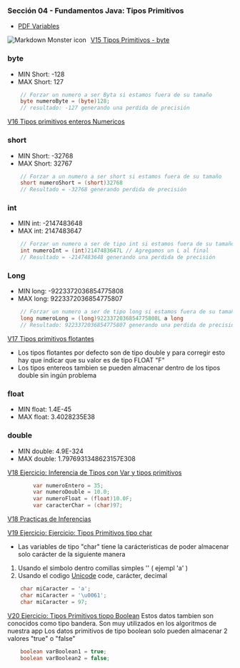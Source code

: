 ### Sección 04 - Fundamentos Java: Tipos Primitivos
- [PDF Variables](Apuntes/01-VariablesJava.pdf)

<img src="Apuntes/tamaños-del-tipo-de-dato.png"
     alt="Markdown Monster icon"
     style="float: left; margin-right: 10px;" />

[V15 Tipos Primitivos - byte](V15-Tipos-Primitivos-Byte/src/v15/tipos/primitivos/V15TiposPrimitivos.java)
### byte 
 - MIN Short: -128
 - MAX Short: 127

```java
    // Forzar un numero a ser Byta si estamos fuera de su tamaño
    byte numeroByte = (byte)128;
    // resultado: -127 generando una perdida de precisión
```

[V16 Tipos primitivos enteros Numericos](V16-Tipos-Enteros-Numericos/src/v16/tipos/enteros/numericos/V16TiposEnterosNumericos.java)
### short
 - MIN Short: -32768
 - MAX Short: 32767

```java
    // Forzar a un numero a ser short si estamos fuera de su tamaño
    short numeroShort = (short)32768
    // Resultado = -32768 generando perdida de precisión
```

### int
 - MIN int: -2147483648
 - MAX int: 2147483647

```java
    // Forzar un numero a ser de tipo int si estamos fuera de su tamaño
    int numeroInt = (int)2147483647L // Agregamos un L al final
    // Resultado = -2147483648 generando una perdida de precisión
```

### Long
 - MIN long: -9223372036854775808
 - MAX long: 9223372036854775807

```java
    // Forzar un numero a ser de tipo long si estamos fuera de su tamaño
    long numeroLong = (long)9223372036854775808L a long
    // Resultado: 9223372036854775807 generando una perdida de precisión
```

[V17 Tipos primitivos flotantes](V17_Ejercicio_Tipos_primitivos_flotantes/src/v17_ejercicio_tipos_primitivos_flotantes/V17_Ejercicio_Tipos_primitivos_flotantes.java)
* Los tipos flotantes por defecto son de tipo double y para 
corregir esto hay que indicar que su valor es de tipo FLOAT "F"
* Los tipos entereos tambien se pueden almacenar dentro de los
tipos double sin ingún problema

### float
 - MIN float: 1.4E-45
 - MAX float: 3.4028235E38

### double
 - MIN double: 4.9E-324
 - MAX double: 1.7976931348623157E308

[V18 Ejercicio: Inferencia de Tipos con Var y tipos primitivos](V18_Ejercicio_de_Tipos_con_Var_y_tipos_Primitivos/src/v18_ejercicio_de_tipos_con_var_y_tipos_primitivos/V18_Ejercicio_de_Tipos_con_Var_y_tipos_Primitivos.java)
```java
        var numeroEntero = 35;
        var numeroDouble = 10.0;
        var numeroFloat = (float)10.0F;
        var caracterChar = (char)97;
```
[V18 Practicas de Inferencias](V18_Ejercicio_de_Tipos_con_Var_y_tipos_Primitivos/src/practica/practica.java)

[V19 Ejercicio: Ejercicio: Tipos Primitivos tipo char](V19_Tipos_Primitivos_Tipo_Char/src/v19_tipos_primitivos_tipo_char/V19_Tipos_Primitivos_Tipo_Char.java)
- Las variables de tipo "char" tiene la carácteristicas de poder almacenar
solo carácter de la siguiente manera
1. Usando el simbolo dentro comillas simples '' ( ejempl 'a' )
2. Usando el codigo [Unicode](https://en.wikipedia.org/wiki/List_of_Unicode_characters)
    code, carácter, decimal
```java
    char miCaracter = 'a';
    char miCaracter = '\u0061';
    char miCaracter = 97;
```
[V20 Ejercicio: Tipos Primitivos tiopo Boolean]()
Estos datos tambien son conocidos como tipo bandera.
Son muy utilizados en los algoritmos de nuestra app
Los datos primitivos de tipo boolean solo pueden almacenar
2 valores "true" o "false"
```java
    boolean varBoolean1 = true;
    boolean varBoolean2 = false;
```